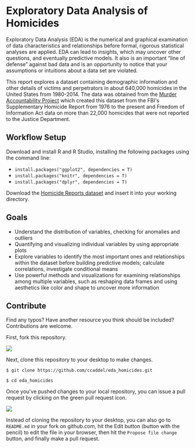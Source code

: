 # Exploratory Data Analysis of Homicides

Exploratory Data Analysis (EDA) is the numerical and graphical examination of data characteristics and relationships before formal, rigorous statistical analyses are applied. EDA can lead to insights, which may uncover other questions, and eventually predictive models. It also is an important “line of defense” against bad data and is an opportunity to notice that your assumptions or intuitions about a data set are violated.

This report explores a dataset containing demographic information and other details of victims and perpetrators in about 640,000 homicides in the United States from 1980-2014. The data was obtained from the [Murder Accountability Project](http://www.murderdata.org/) which created this dataset from the FBI's Supplementary Homicide Report from 1976 to the present and Freedom of Information Act data on more than 22,000 homicides that were not reported to the Justice Department.

## Workflow Setup

Download and install R and R Studio, installing the following packages using the command line:
- `install.packages("ggplot2", dependencies = T)`
- `install.packages("knitr", dependencies = T)`
- `install.packages("dplyr", dependencies = T)`

Download the [Homicide Reports dataset](https://www.kaggle.com/murderaccountability/homicide-reports) and insert it into your working directory.

## Goals
- Understand the distribution of variables, checking for anomalies and outliers
- Quantifying and visualizing individual variables by using appropriate plots
- Explore variables to identify the most important ones and relationships within the dataset before building predictive models; calculate correlations, investigate conditional means
- Use powerful methods and visualizations for examining relationships among multiple variables, such as reshaping data frames and using aesthetics like color and shape to uncover more information


## Contribute

Find any typos? Have another resource you think should be included? Contributions are welcome.

First, fork this repository.

![](https://raw.githubusercontent.com/udacity/ud777-writing-readmes/master/images/fork-icon.png)

Next, clone this repository to your desktop to make changes.

`$ git clone https://github.com/ccaddel/eda_homicides.git`

`$ cd eda_homicides`

Once you've pushed changes to your local repository, you can issue a pull request by clicking on the green pull request icon.

![](https://raw.githubusercontent.com/udacity/ud777-writing-readmes/master/images/pull-request-icon.png)

Instead of cloning the repository to your desktop, you can also go to `README.md` in your fork on github.com, hit the Edit button (button with the pencil) to edit the file in your browser, then hit the `Propose file change` button, and finally make a pull request.
